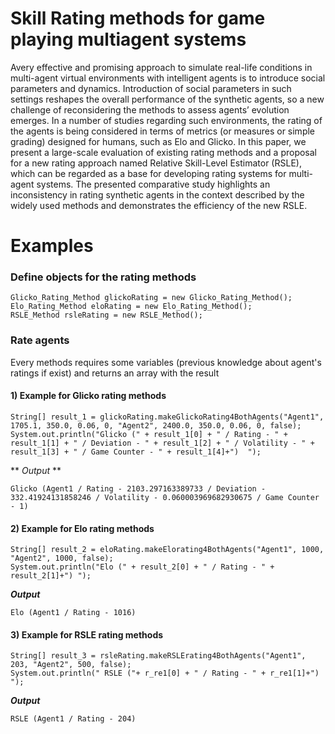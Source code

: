 # Skill Rating methods for game playing multiagent systems

Avery effective and promising approach to simulate real-life conditions in multi-agent virtual environments with intelligent agents is to introduce social parameters and dynamics. Introduction of social parameters in such settings reshapes the overall performance of the synthetic agents, so a new challenge of reconsidering the methods to assess agents’ evolution emerges. In a number of studies regarding such environments, the rating of the agents is being considered in terms of metrics (or measures or simple grading) designed for humans, such as Elo and Glicko. In this paper, we present a large-scale evaluation of existing rating methods and a proposal for a new rating approach named Relative Skill-Level Estimator (RSLE), which can be regarded as a base for developing rating systems for multi-agent systems. The presented comparative study highlights an inconsistency in rating synthetic agents in the context described by the widely used methods and demonstrates the efficiency of the new RSLE.

# Examples

### Define objects for the rating methods
```
Glicko_Rating_Method glickoRating = new Glicko_Rating_Method();
Elo_Rating_Method eloRating = new Elo_Rating_Method();
RSLE_Method rsleRating = new RSLE_Method(); 
```
### Rate agents
Every methods requires some variables (previous knowledge about agent's ratings if exist) and returns an array with the result

#### 1) Example for Glicko rating methods
```
String[] result_1 = glickoRating.makeGlickoRating4BothAgents("Agent1", 1705.1, 350.0, 0.06, 0, "Agent2", 2400.0, 350.0, 0.06, 0, false);
System.out.println("Glicko (" + result_1[0] + " / Rating - " + result_1[1] + " / Deviation - " + result_1[2] + " / Volatility - " + result_1[3] + " / Game Counter - " + result_1[4]+")  ");
```
** _Output_ **
```
Glicko (Agent1 / Rating - 2103.297163389733 / Deviation - 332.41924131858246 / Volatility - 0.060003969682930675 / Game Counter - 1) 
```

#### 2) Example for Elo rating methods 
```
String[] result_2 = eloRating.makeElorating4BothAgents("Agent1", 1000, "Agent2", 1000, false);
System.out.println("Elo (" + result_2[0] + " / Rating - " + result_2[1]+") ");
```
**_Output_**
```
Elo (Agent1 / Rating - 1016) 
```


#### 3) Example for RSLE rating methods
```
String[] result_3 = rsleRating.makeRSLErating4BothAgents("Agent1", 203, "Agent2", 500, false);
System.out.println(" RSLE ("+ r_re1[0] + " / Rating - " + r_re1[1]+") ");
```
**_Output_**
```
RSLE (Agent1 / Rating - 204) 
```
